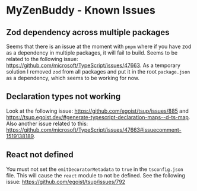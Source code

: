 # MyZenBuddy - Known Issues

## Zod dependency across multiple packages

Seems that there is an issue at the moment with `pnpm` where if you have zod as a dependency in multiple packages, it will fail to build. Seems to be related to the following issue: <https://github.com/microsoft/TypeScript/issues/47663>. As a temporary solution I removed `zod` from all packages and put it in the root `package.json` as a dependency, which seems to be working for now.

## Declaration types not working

Look at the following issue: <https://github.com/egoist/tsup/issues/885> and <https://tsup.egoist.dev/#generate-typescript-declaration-maps--d-ts-map>. Also another issue related to this: <https://github.com/microsoft/TypeScript/issues/47663#issuecomment-1519138189>.

## React not defined

You must not set the `emitDecoratorMetadata` to `true` in the `tsconfig.json` file. This will cause the `react` module to not be defined. See the following issue: <https://github.com/egoist/tsup/issues/792>
